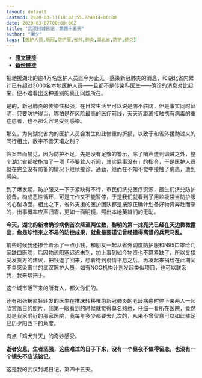 ```yaml
---
layout: default
Lastmod: 2020-03-11T18:02:55.724814+00:00
date: 2020-03-07T00:00:00Z
title: "武汉封城日记｜第四十五天"
author: "阑夕"
tags: [医护人员,新冠,防护服,省外,肺炎,湖北省,防护,挤兑]
---
```


* [**原文链接**](https://mp.weixin.qq.com/s/oaVd6VhE6Vl3lLbXWSgQyg)
* [**备份链接**](https://archive.li/wip/ihtYY)


把驰援湖北的逾4万名医护人员迄今为止无一感染新冠肺炎的消息，和湖北省内累计已有超过3000名本地医护人员——且都不是传染科医生——确诊的消息对比起来，便不难看出这种差别的真正问题所在。

  

是的，新冠肺炎的传染性极强，在日常生活里可以说是防不胜防，但是事实同时证明，只要防护得当，哪怕是在风险最高的医疗前线，天天近距离接触携有病毒的重症患者，也不那么容易受到感染。

  

那么，为何湖北省内的医护人员会发生如此惨重的折损，以致于和省外援助过来的同行相比，数字不啻天壤之别？

  

答案显而易见，因为防护不足，先是没有足够的警示，除了哨声遭到训诫之外，整个湖北省都被施加了一项「不要耸人听闻，其实屁事没有」的指令，于是医护人员就在完全没有防备的情况下继续接诊、通勤，继而在不知不觉中接触了病患，遭到感染。

  

到了爆发期，防护服又一下子紧缺得不行，市民们挤兑医疗资源，医生们挤兑防护设备，构成恶性循环，可是工作又不能暂停，于是我们就看到了用垃圾袋当防护服的心酸场面，相比之下，省外支援的医护团队都是按照正确计划备好物资奔赴而来的，出事概率应声归零，更如一面明镜，照出本地英雄们的无助。

  

**今天，湖北的新增确诊病例首次降至两位数，黎明的第一抹亮光已经在天边微微露出，愈是珍惜来之不易的防控成果，就愈是要谨记曾经错得离谱的兵荒马乱。**

  

前些时候我还掺合着添了一点小钱，和朋友一起从省外调度防护服和N95口罩给几家缺口医院，后因物流阻塞迟迟未到，加上事到如今物资也不算紧缺了，所以又接受发货方的建议，把钱退了回来，想着待到疫情平息之后，再凑起来捐给在此期间不幸感染离世的武汉医护人员，如有NGO机构计划发起类似项目，也可以联系我，我来帮把手。

  

这个城市活下来的所有人，都欠你们的。

  

还有那张被疯狂转发的医生在推床转移罹患新冠肺炎的老龄病患时停下来两人一起欣赏落日的照片，我第一眼看到的时候就觉得莫名熟悉，仔细一看所在医院，竟然就是我家附近的那家医院，我每年多少都要去几次的，从来不曾留意可以如此驻足经历夕阳西下的角度。

  

有点「鸡犬升天」的奇妙感受。

  

**逝者安息，生者坚强，这些难过的日子下来，没有一个昼夜不值得留恋，也没有一个镜头不应该铭记。**

  

这是我的武汉封城日记，第四十五天。

